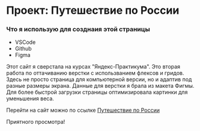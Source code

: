 # Проект: Путешествие по России

### Что я использую для созднаия этой страницы
* VSCode
* Github
* Figma

Этот  сайт я сверстала на курсах "Яндекс-Практикума". Это вторая работа по оттачиванию верстки с использванием флексов и гридов. Здесь не просто страница для компьютерной версии, но и адаптив под разные размеры экрана. Данные для верстки я брала из макета Фигмы. Для более быстрой загрузки страницы оптимизировала картинки для уменьшения веса. 

Перейти на сайт можно по ссылке [Путешествие по России](https://ukropova.github.io/russian-travel/)

Приятного просмотра!

